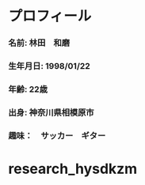 # プロフィール
### 名前: 林田　和磨
### 生年月日: 1998/01/22
### 年齢: 22歳
### 出身: 神奈川県相模原市
### 趣味：　サッカー　ギター
# research_hysdkzm
